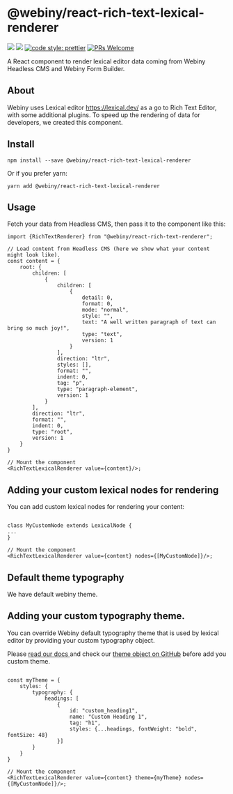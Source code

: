 # @webiny/react-rich-text-lexical-renderer

[![](https://img.shields.io/npm/dw/@webiny/react-rich-textlexical-renderer.svg)](https://www.npmjs.com/package/@webiny/react-rich-text-lexical-renderer)
[![](https://img.shields.io/npm/v/@webiny/react-rich-text-lexical-renderer.svg)](https://www.npmjs.com/package/@webiny/react-rich-text-lexical-renderer)
[![code style: prettier](https://img.shields.io/badge/code_style-prettier-ff69b4.svg?style=flat-square)](https://github.com/prettier/prettier)
[![PRs Welcome](https://img.shields.io/badge/PRs-welcome-brightgreen.svg?style=flat-square)](http://makeapullrequest.com)

A React component to render lexical editor data coming from Webiny Headless CMS and Webiny Form Builder.

## About

Webiny uses Lexical editor https://lexical.dev/ as a go to Rich Text Editor, with some additional plugins. To speed up
the rendering of data for developers, we created this component.

## Install

```
npm install --save @webiny/react-rich-text-lexical-renderer
```

Or if you prefer yarn:

```
yarn add @webiny/react-rich-text-lexical-renderer
```

## Usage

Fetch your data from Headless CMS, then pass it to the component like this:

```tsx
import {RichTextRenderer} from "@webiny/react-rich-text-renderer";

// Load content from Headless CMS (here we show what your content might look like).
const content = {
    root: {
        children: [
            {
                children: [
                    {
                        detail: 0,
                        format: 0,
                        mode: "normal",
                        style: "",
                        text: "A well written paragraph of text can bring so much joy!",
                        type: "text",
                        version: 1
                    }
                ],
                direction: "ltr",
                styles: [],
                format: "",
                indent: 0,
                tag: "p",
                type: "paragraph-element",
                version: 1
            }
        ],
        direction: "ltr",
        format: "",
        indent: 0,
        type: "root",
        version: 1
    }
}

// Mount the component
<RichTextLexicalRenderer value={content}/>;
```

## Adding your custom lexical nodes for rendering

You can add custom lexical nodes for rendering your content:

```tsx

class MyCustomNode extends LexicalNode {
...
}

// Mount the component
<RichTextLexicalRenderer value={content} nodes={[MyCustomNode]}/>;
```

## Default theme typography

We have default webiny theme.

## Adding your custom typography theme.

You can override Webiny default typography theme that is used by lexical editor by providing your custom typography
object.

Please [ read our docs ](https://www.webiny.com/docs/page-builder/theming/theme-object) and check
our [theme object on GitHub](hhttps://github.com/webiny/webiny-js/blob/v5.35.0/packages/cwp-template-aws/template/common/apps/theme/theme.ts)
before add you custom theme.

```tsx

const myTheme = {
    styles: {
        typography: {
            headings: [
                {
                    id: "custom_heading1",
                    name: "Custom Heading 1",
                    tag: "h1",
                    styles: {...headings, fontWeight: "bold", fontSize: 48}
                }]
        }
    }
}

// Mount the component
<RichTextLexicalRenderer value={content} theme={myTheme} nodes={[MyCustomNode]}/>;
```
